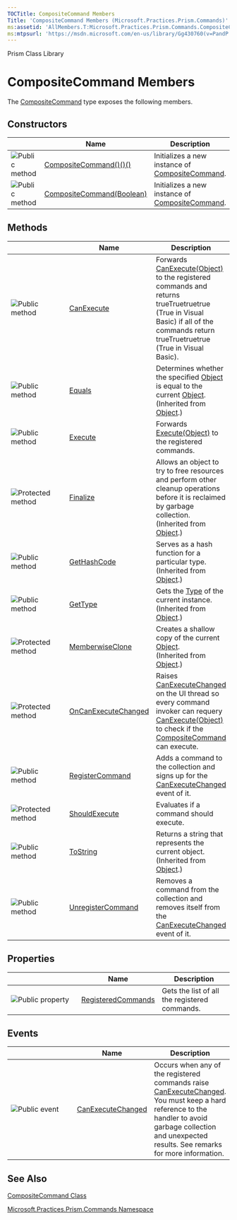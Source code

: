 ```yaml
---
TOCTitle: CompositeCommand Members
Title: 'CompositeCommand Members (Microsoft.Practices.Prism.Commands)'
ms:assetid: 'AllMembers.T:Microsoft.Practices.Prism.Commands.CompositeCommand'
ms:mtpsurl: 'https://msdn.microsoft.com/en-us/library/Gg430760(v=PandP.50)'
---
```


Prism Class Library

CompositeCommand Members
========================


The [CompositeCommand](https://msdn.microsoft.com/t:microsoft.practices.prism.commands.compositecommand) type exposes the following members.

Constructors
------------

<span id="constructorTableToggle"></span>
<table>
<colgroup>
<col width="33%" />
<col width="33%" />
<col width="33%" />
</colgroup>
<thead>
<tr class="header">
<th> </th>
<th>Name</th>
<th>Description</th>
</tr>
</thead>
<tbody>
<tr class="odd">
<td><img src="https://msdn.microsoft.com/en-us/Gg430760.pubmethod(en-us,PandP.50).gif" title="Public method" /></td>
<td><a href="https://msdn.microsoft.com/m:microsoft.practices.prism.commands.compositecommand.">CompositeCommand()()()</a></td>
<td><div class="summary">
Initializes a new instance of <a href="https://msdn.microsoft.com/t:microsoft.practices.prism.commands.compositecommand">CompositeCommand</a>.
</div></td>
</tr>
<tr class="even">
<td><img src="https://msdn.microsoft.com/en-us/Gg430760.pubmethod(en-us,PandP.50).gif" title="Public method" /></td>
<td><a href="https://msdn.microsoft.com/m:microsoft.practices.prism.commands.compositecommand.">CompositeCommand(Boolean)</a></td>
<td><div class="summary">
Initializes a new instance of <a href="https://msdn.microsoft.com/t:microsoft.practices.prism.commands.compositecommand">CompositeCommand</a>.
</div></td>
</tr>
</tbody>
</table>

Methods
-------

<span id="methodTableToggle"></span>
<table>
<colgroup>
<col width="33%" />
<col width="33%" />
<col width="33%" />
</colgroup>
<thead>
<tr class="header">
<th> </th>
<th>Name</th>
<th>Description</th>
</tr>
</thead>
<tbody>
<tr class="odd">
<td><img src="https://msdn.microsoft.com/en-us/Gg430760.pubmethod(en-us,PandP.50).gif" title="Public method" /></td>
<td><a href="https://msdn.microsoft.com/m:microsoft.practices.prism.commands.compositecommand.canexecute(system.object)">CanExecute</a></td>
<td><div class="summary">
Forwards <a href="http://msdn2.microsoft.com/en-us/library/ms604093">CanExecute(Object)</a> to the registered commands and returns trueTruetruetrue (True in Visual Basic) if all of the commands return trueTruetruetrue (True in Visual Basic).
</div></td>
</tr>
<tr class="even">
<td><img src="https://msdn.microsoft.com/en-us/Gg430760.pubmethod(en-us,PandP.50).gif" title="Public method" /></td>
<td><a href="http://msdn2.microsoft.com/en-us/library/bsc2ak47">Equals</a></td>
<td><div class="summary">
Determines whether the specified <a href="http://msdn2.microsoft.com/en-us/library/e5kfa45b">Object</a> is equal to the current <a href="http://msdn2.microsoft.com/en-us/library/e5kfa45b">Object</a>.
</div>
(Inherited from <a href="http://msdn2.microsoft.com/en-us/library/e5kfa45b">Object</a>.)</td>
</tr>
<tr class="odd">
<td><img src="https://msdn.microsoft.com/en-us/Gg430760.pubmethod(en-us,PandP.50).gif" title="Public method" /></td>
<td><a href="https://msdn.microsoft.com/m:microsoft.practices.prism.commands.compositecommand.execute(system.object)">Execute</a></td>
<td><div class="summary">
Forwards <a href="http://msdn2.microsoft.com/en-us/library/ms604094">Execute(Object)</a> to the registered commands.
</div></td>
</tr>
<tr class="even">
<td><img src="https://msdn.microsoft.com/en-us/Gg430760.protmethod(en-us,PandP.50).gif" title="Protected method" /></td>
<td><a href="http://msdn2.microsoft.com/en-us/library/4k87zsw7">Finalize</a></td>
<td><div class="summary">
Allows an object to try to free resources and perform other cleanup operations before it is reclaimed by garbage collection.
</div>
(Inherited from <a href="http://msdn2.microsoft.com/en-us/library/e5kfa45b">Object</a>.)</td>
</tr>
<tr class="odd">
<td><img src="https://msdn.microsoft.com/en-us/Gg430760.pubmethod(en-us,PandP.50).gif" title="Public method" /></td>
<td><a href="http://msdn2.microsoft.com/en-us/library/zdee4b3y">GetHashCode</a></td>
<td><div class="summary">
Serves as a hash function for a particular type.
</div>
(Inherited from <a href="http://msdn2.microsoft.com/en-us/library/e5kfa45b">Object</a>.)</td>
</tr>
<tr class="even">
<td><img src="https://msdn.microsoft.com/en-us/Gg430760.pubmethod(en-us,PandP.50).gif" title="Public method" /></td>
<td><a href="http://msdn2.microsoft.com/en-us/library/dfwy45w9">GetType</a></td>
<td><div class="summary">
Gets the <a href="http://msdn2.microsoft.com/en-us/library/42892f65">Type</a> of the current instance.
</div>
(Inherited from <a href="http://msdn2.microsoft.com/en-us/library/e5kfa45b">Object</a>.)</td>
</tr>
<tr class="odd">
<td><img src="https://msdn.microsoft.com/en-us/Gg430760.protmethod(en-us,PandP.50).gif" title="Protected method" /></td>
<td><a href="http://msdn2.microsoft.com/en-us/library/57ctke0a">MemberwiseClone</a></td>
<td><div class="summary">
Creates a shallow copy of the current <a href="http://msdn2.microsoft.com/en-us/library/e5kfa45b">Object</a>.
</div>
(Inherited from <a href="http://msdn2.microsoft.com/en-us/library/e5kfa45b">Object</a>.)</td>
</tr>
<tr class="even">
<td><img src="https://msdn.microsoft.com/en-us/Gg430760.protmethod(en-us,PandP.50).gif" title="Protected method" /></td>
<td><a href="https://msdn.microsoft.com/m:microsoft.practices.prism.commands.compositecommand.oncanexecutechanged">OnCanExecuteChanged</a></td>
<td><div class="summary">
Raises <a href="http://msdn2.microsoft.com/en-us/library/ms523106">CanExecuteChanged</a> on the UI thread so every command invoker can requery <a href="http://msdn2.microsoft.com/en-us/library/ms604093">CanExecute(Object)</a> to check if the <a href="https://msdn.microsoft.com/t:microsoft.practices.prism.commands.compositecommand">CompositeCommand</a> can execute.
</div></td>
</tr>
<tr class="odd">
<td><img src="https://msdn.microsoft.com/en-us/Gg430760.pubmethod(en-us,PandP.50).gif" title="Public method" /></td>
<td><a href="https://msdn.microsoft.com/m:microsoft.practices.prism.commands.compositecommand.registercommand(system.windows.input.icommand)">RegisterCommand</a></td>
<td><div class="summary">
Adds a command to the collection and signs up for the <a href="http://msdn2.microsoft.com/en-us/library/ms523106">CanExecuteChanged</a> event of it.
</div></td>
</tr>
<tr class="even">
<td><img src="https://msdn.microsoft.com/en-us/Gg430760.protmethod(en-us,PandP.50).gif" title="Protected method" /></td>
<td><a href="https://msdn.microsoft.com/m:microsoft.practices.prism.commands.compositecommand.shouldexecute(system.windows.input.icommand)">ShouldExecute</a></td>
<td><div class="summary">
Evaluates if a command should execute.
</div></td>
</tr>
<tr class="odd">
<td><img src="https://msdn.microsoft.com/en-us/Gg430760.pubmethod(en-us,PandP.50).gif" title="Public method" /></td>
<td><a href="http://msdn2.microsoft.com/en-us/library/7bxwbwt2">ToString</a></td>
<td><div class="summary">
Returns a string that represents the current object.
</div>
(Inherited from <a href="http://msdn2.microsoft.com/en-us/library/e5kfa45b">Object</a>.)</td>
</tr>
<tr class="even">
<td><img src="https://msdn.microsoft.com/en-us/Gg430760.pubmethod(en-us,PandP.50).gif" title="Public method" /></td>
<td><a href="https://msdn.microsoft.com/m:microsoft.practices.prism.commands.compositecommand.unregistercommand(system.windows.input.icommand)">UnregisterCommand</a></td>
<td><div class="summary">
Removes a command from the collection and removes itself from the <a href="http://msdn2.microsoft.com/en-us/library/ms523106">CanExecuteChanged</a> event of it.
</div></td>
</tr>
</tbody>
</table>

Properties
----------

<span id="propertyTableToggle"></span>
<table>
<colgroup>
<col width="33%" />
<col width="33%" />
<col width="33%" />
</colgroup>
<thead>
<tr class="header">
<th> </th>
<th>Name</th>
<th>Description</th>
</tr>
</thead>
<tbody>
<tr class="odd">
<td><img src="https://msdn.microsoft.com/en-us/Gg430760.pubproperty(en-us,PandP.50).gif" title="Public property" /></td>
<td><a href="https://msdn.microsoft.com/p:microsoft.practices.prism.commands.compositecommand.registeredcommands">RegisteredCommands</a></td>
<td><div class="summary">
Gets the list of all the registered commands.
</div></td>
</tr>
</tbody>
</table>

Events
------

<span id="eventTableToggle"></span>
<table>
<colgroup>
<col width="33%" />
<col width="33%" />
<col width="33%" />
</colgroup>
<thead>
<tr class="header">
<th> </th>
<th>Name</th>
<th>Description</th>
</tr>
</thead>
<tbody>
<tr class="odd">
<td><img src="https://msdn.microsoft.com/en-us/Gg430760.pubevent(en-us,PandP.50).gif" title="Public event" /></td>
<td><a href="https://msdn.microsoft.com/e:microsoft.practices.prism.commands.compositecommand.canexecutechanged">CanExecuteChanged</a></td>
<td><div class="summary">
Occurs when any of the registered commands raise <a href="http://msdn2.microsoft.com/en-us/library/ms523106">CanExecuteChanged</a>. You must keep a hard reference to the handler to avoid garbage collection and unexpected results. See remarks for more information.
</div></td>
</tr>
</tbody>
</table>

See Also
--------

<span id="seeAlsoToggle"></span>
[CompositeCommand Class](https://msdn.microsoft.com/t:microsoft.practices.prism.commands.compositecommand)

[Microsoft.Practices.Prism.Commands Namespace](https://msdn.microsoft.com/n:microsoft.practices.prism.commands)
